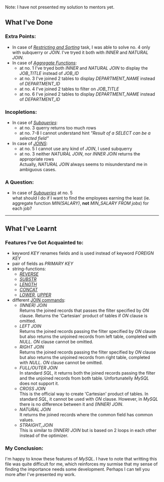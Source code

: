 Note: I have not presented my solution to mentors yet.

## What I've Done

### Extra Points:

* In case of [*Restricting and Sorting*](description.md#3) task, I was able to solve no. 4 only with subquerry or *JOIN*.
  I've tryed it both with *INNER* and *NATURAL JOIN*.
* In case of [*Aggregate Functions*](description.md#4):
  * at no. 1 I've tryed both *INNER* and *NATURAL JOIN* to display the *JOB_TITLE* instead of *JOB_ID*
  * at no. 3 I've joined 2 tables to display *DEPARTMENT_NAME* instead of *DEPARTMENT_ID*
  * at no. 4 I've joined 2 tables to filter on *JOB_TITLE*
  * at no. 6 I've joined 2 tables to display *DEPARTMENT_NAME* instead of *DEPARTMENT_ID*

### Incopletions:

* In case of [*Subqueries*](description.md#5):
  * at no. 3 querry returns too much rows
  * at no. 7-8 I cannot understand hint *"Result of a SELECT can be a selected field"*
* In case of [*JOINS*](description.md#6):
  * at no. 5 I cannot use any kind of *JOIN*, I used subquerry
  * at no. 3 neither *NATURAL JOIN*, nor *INNER JOIN* returns the appropriate rows  
    Actually, *NATURAL JOIN* always seems to misunderstand me in ambiguous cases.

### A Question:
* In case of [*Subqueries*](description.md#5) at no. 5  
  what should I do if I want to find the employees earning the least
  (ie. aggregate function *MIN(SALARY)*, **not** *MIN_SALARY FROM jobs*)
  for each job?

----------------------------

## What I've Learnt

### Features I've Got Acquainted to:

* keyword *KEY* renames fields and is used instead of keyword *FOREIGN KEY*
* pair of fields as *PRIMARY KEY*
* string-functions:
  * [*REVERSE*](http://www.w3resource.com/mysql/string-functions/mysql-reverse-function.php)
  * [*SUBSTR*](http://www.w3resource.com/mysql/string-functions/mysql-substr-function.php)
  * [*LENGTH*](http://www.w3resource.com/mysql/string-functions/mysql-length-function.php)
  * [*CONCAT*](http://www.w3resource.com/mysql/string-functions/mysql-concat-function.php)
  * [*LOWER*](http://www.w3resource.com/mysql/string-functions/mysql-lower-function.php),
    [*UPPER*](http://www.w3resource.com/mysql/string-functions/mysql-upper-function.php)
* different [JOIN commands](http://www.w3resource.com/mysql/advance-query-in-mysql/mysql-natural-join.php):
  * *(INNER) JOIN*  
    Returns the joined records that passes the filter specified by *ON* clause.
    Returns the 'Cartesian' product of tables if *ON* clause is omitted.
  * *LEFT JOIN*  
    Returns the joined records passing the filter specified by *ON* clause
    but also returns the unjoined records from left table, completed with *NULL*.
    *ON* clause cannot be omitted.
  * *RIGHT JOIN*  
    Returns the joined records passing the filter specified by *ON* clause
    but also returns the unjoined records from right table, completed with *NULL*.
    *ON* clause cannot be omitted.
  * *FULL/OUTER JOIN*  
    In standard *SQL*, it returns both the joined records passing the filter
    and the unjoined records from both table.
    Unfortunatelly *MySQL* does not support it.
  * *CROSS JOIN*  
    This is the official way to create 'Cartesian' product of tables.
    In standard *SQL*, it cannot be used with *ON* clause.
    However, in *MySQL* there is no difference between it and *(INNER) JOIN*.
  * *NATURAL JOIN*  
    It returns the joined records where the common field has common values.
  * *STRAIGHT_JOIN*  
    This is similar to *(INNER) JOIN* but is based on 2 loops in each other
    instead of the optimizer.

### My Conclusion:

I'm happy to know these features of *MySQL*.
I have to note that writting this file was quite difficult for me,
which reinforces my surmise that my sense of finding the importance needs some development.
Perhaps I can tell you more after I've presented my work.

